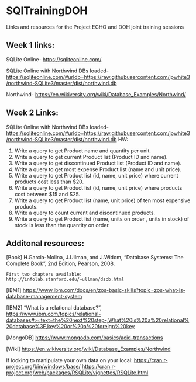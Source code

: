# SQlTrainingDOH
Links and resources for the Project ECHO and DOH joint training sessions

## Week 1 links:

SQLite Online- https://sqliteonline.com/

SQLite Online with Northwind DBs loaded- https://sqliteonline.com/#urldb=https://raw.githubusercontent.com/jpwhite3/northwind-SQLite3/master/dist/northwind.db

Northwind- https://en.wikiversity.org/wiki/Database_Examples/Northwind/

## Week 2 Links:

SQLite Online with Northwind DBs loaded- https://sqliteonline.com/#urldb=https://raw.githubusercontent.com/jpwhite3/northwind-SQLite3/master/dist/northwind.db
HW:
1. Write a query to get Product name and quantity per unit.
2. Write a query to get current Product list (Product ID and name).
3. Write a query to get discontinued Product list (Product ID and name).
4. Write a query to get most expense Product list (name and unit price).
5. Write a query to get Product list (id, name, unit price) where current products cost less than $20.
6. Write a query to get Product list (id, name, unit price) where products cost between $15 and $25.
7. Write a query to get Product list (name, unit price) of ten most expensive products.
8. Write a query to count current and discontinued products.
9. Write a query to get Product list (name, units on order , units in stock) of stock is less than the quantity on order.


## Additonal resources:

[Book] H.Garcia-Molina, J.Ullman, and J.Widom, “Database Systems: The Complete Book”, 2nd Edition, Pearson, 2008.

	First two chapters available: http://infolab.stanford.edu/~ullman/dscb.html
 
 [IBM1] https://www.ibm.com/docs/en/zos-basic-skills?topic=zos-what-is-database-management-system
 
[IBM2] “What is a relational database?”, 
https://www.ibm.com/topics/relational-databases#:~:text=the%20next%20step-,What%20is%20a%20relational%20database%3F,key%20or%20a%20foreign%20key

[MongoDB] https://www.mongodb.com/basics/acid-transactions

[Wiki] https://en.wikiversity.org/wiki/Database_Examples/Northwind


If looking to manipulate your own data on your local: 
https://cran.r-project.org/bin/windows/base/
https://cran.r-project.org/web/packages/RSQLite/vignettes/RSQLite.html
